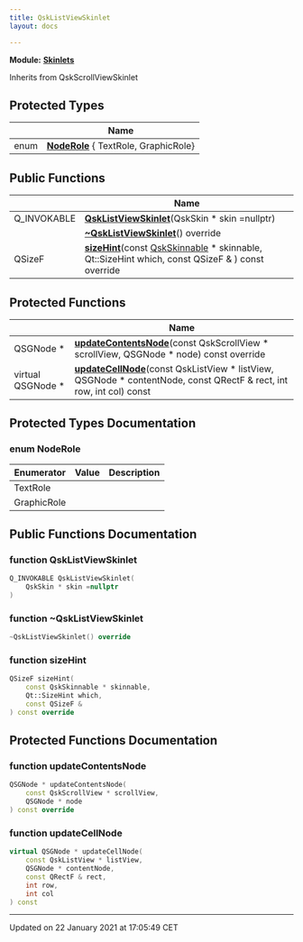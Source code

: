 ```yaml
---
title: QskListViewSkinlet
layout: docs

---
```



**Module:** **[Skinlets](/docs/modules/group___skinlets/)**



Inherits from QskScrollViewSkinlet

## Protected Types

|                | Name           |
| -------------- | -------------- |
| enum| **[NodeRole](/docs/classes/class_qsk_list_view_skinlet/#enum-noderole)** { TextRole, GraphicRole} |

## Public Functions

|                | Name           |
| -------------- | -------------- |
| Q_INVOKABLE | **[QskListViewSkinlet](/docs/classes/class_qsk_list_view_skinlet/#function-qsklistviewskinlet)**(QskSkin * skin =nullptr) |
| | **[~QskListViewSkinlet](/docs/classes/class_qsk_list_view_skinlet/#function-~qsklistviewskinlet)**() override |
| QSizeF | **[sizeHint](/docs/classes/class_qsk_list_view_skinlet/#function-sizehint)**(const [QskSkinnable](/docs/classes/class_qsk_skinnable/) * skinnable, Qt::SizeHint which, const QSizeF & ) const override |

## Protected Functions

|                | Name           |
| -------------- | -------------- |
| QSGNode * | **[updateContentsNode](/docs/classes/class_qsk_list_view_skinlet/#function-updatecontentsnode)**(const QskScrollView * scrollView, QSGNode * node) const override |
| virtual QSGNode * | **[updateCellNode](/docs/classes/class_qsk_list_view_skinlet/#function-updatecellnode)**(const QskListView * listView, QSGNode * contentNode, const QRectF & rect, int row, int col) const |

## Protected Types Documentation

### enum NodeRole

| Enumerator | Value | Description |
| ---------- | ----- | ----------- |
| TextRole | |   |
| GraphicRole | |   |




## Public Functions Documentation

### function QskListViewSkinlet

```cpp
Q_INVOKABLE QskListViewSkinlet(
    QskSkin * skin =nullptr
)
```


### function ~QskListViewSkinlet

```cpp
~QskListViewSkinlet() override
```


### function sizeHint

```cpp
QSizeF sizeHint(
    const QskSkinnable * skinnable,
    Qt::SizeHint which,
    const QSizeF & 
) const override
```


## Protected Functions Documentation

### function updateContentsNode

```cpp
QSGNode * updateContentsNode(
    const QskScrollView * scrollView,
    QSGNode * node
) const override
```


### function updateCellNode

```cpp
virtual QSGNode * updateCellNode(
    const QskListView * listView,
    QSGNode * contentNode,
    const QRectF & rect,
    int row,
    int col
) const
```


-------------------------------

Updated on 22 January 2021 at 17:05:49 CET